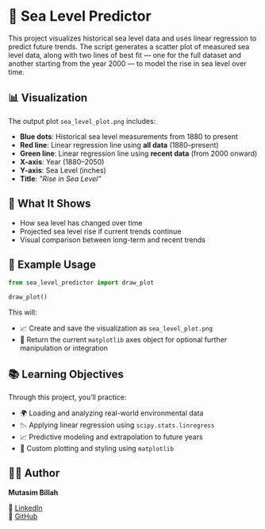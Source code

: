 # 🌊 Sea Level Predictor

This project visualizes historical sea level data and uses linear regression to predict future trends. The script generates a scatter plot of measured sea level data, along with two lines of best fit — one for the full dataset and another starting from the year 2000 — to model the rise in sea level over time.


## 📊 Visualization

The output plot `sea_level_plot.png` includes:
- **Blue dots**: Historical sea level measurements from 1880 to present
- **Red line**: Linear regression line using **all data** (1880–present)
- **Green line**: Linear regression line using **recent data** (from 2000 onward)
- **X-axis**: Year (1880–2050)
- **Y-axis**: Sea Level (inches)
- **Title**: *"Rise in Sea Level"*


## 🧠 What It Shows

- How sea level has changed over time
- Projected sea level rise if current trends continue
- Visual comparison between long-term and recent trends


## 🧪 Example Usage

```python
from sea_level_predictor import draw_plot

draw_plot()
```

This will:

- 📈 Create and save the visualization as `sea_level_plot.png`
- 🧩 Return the current `matplotlib` axes object for optional further manipulation or integration


## 📚 Learning Objectives

Through this project, you’ll practice:

- 🌍 Loading and analyzing real-world environmental data
- 📉 Applying linear regression using `scipy.stats.linregress`
- 📈 Predictive modeling and extrapolation to future years
- 🎨 Custom plotting and styling using `matplotlib`


## 👨‍💻 Author

**Mutasim Billah**  

🔗 [LinkedIn](https://www.linkedin.com/in/mmbillah804/)  
🔗 [GitHub](https://github.com/mmbillah804)

